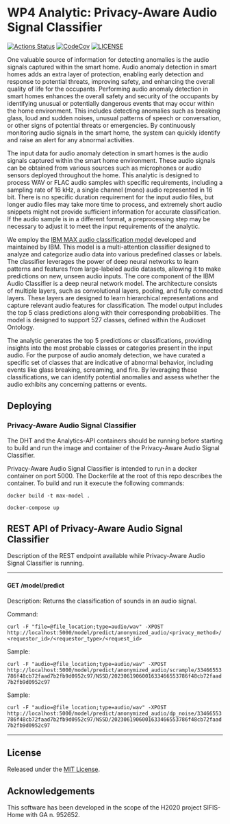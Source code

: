 # WP4 Analytic: Privacy-Aware Audio Signal Classifier

[![Actions Status][actions badge]][actions]
[![CodeCov][codecov badge]][codecov]
[![LICENSE][license badge]][license]

<!-- Links -->
[actions]: https://github.com/sifis-home/flask_audio_signal_classifier/actions
[codecov]: https://codecov.io/gh/sifis-home/flask_audio_signal_classifier
[license]: LICENSES/MIT.txt

<!-- Badges -->
[actions badge]: https://github.com/sifis-home/flask_audio_signal_classifier/workflows/flask_audio_signal_classifier/badge.svg
[codecov badge]: https://codecov.io/gh/sifis-home/flask_audio_signal_classifier/branch/master/graph/badge.svg
[license badge]: https://img.shields.io/badge/license-MIT-blue.svg

One valuable source of information for detecting anomalies is the audio signals captured within the smart home. Audio anomaly detection in smart homes adds an extra layer of protection, enabling early detection and response to potential threats, improving safety, and enhancing the overall quality of life for the occupants. Performing audio anomaly detection in smart homes enhances the overall safety and security of the occupants by identifying unusual or potentially dangerous events that may occur within the home environment. This includes detecting anomalies such as breaking glass, loud and sudden noises, unusual patterns of speech or conversation, or other signs of potential threats or emergencies. By continuously monitoring audio signals in the smart home, the system can quickly identify and raise an alert for any abnormal activities. 

The input data for audio anomaly detection in smart homes is the audio signals captured within the smart home environment. These audio signals can be obtained from various sources such as microphones or audio sensors deployed throughout the home. This analytic is designed to process WAV or FLAC audio samples with specific requirements, including a sampling rate of 16 kHz, a single channel (mono) audio represented in 16 bit. There is no specific duration requirement for the input audio files, but longer audio files may take more time to process, and extremely short audio snippets might not provide sufficient information for accurate classification. If the audio sample is in a different format, a preprocessing step may be necessary to adjust it to meet the input requirements of the analytic. 

We employ the [IBM MAX audio classification model](https://github.com/IBM/MAX-Framework) developed and maintained by IBM. This model is a multi-attention classifier designed to analyze and categorize audio data into various predefined classes or labels. The classifier leverages the power of deep neural networks to learn patterns and features from large-labeled audio datasets, allowing it to make predictions on new, unseen audio inputs. The core component of the IBM Audio Classifier is a deep neural network model. The architecture consists of multiple layers, such as convolutional layers, pooling, and fully connected layers. These layers are designed to learn hierarchical representations and capture relevant audio features for classification. The model output includes the top 5 class predictions along with their corresponding probabilities. The model is designed to support 527 classes, defined within the Audioset Ontology. 

The analytic generates the top 5 predictions or classifications, providing insights into the most probable classes or categories present in the input audio. For the purpose of audio anomaly detection, we have curated a specific set of classes that are indicative of abnormal behavior, including events like glass breaking, screaming, and fire. By leveraging these classifications, we can identify potential anomalies and assess whether the audio exhibits any concerning patterns or events. 

## Deploying

### Privacy-Aware Audio Signal Classifier
The DHT and the Analytics-API containers should be running before starting to build and run the image and container of the Privacy-Aware Audio Signal Classifier.

Privacy-Aware Audio Signal Classifier is intended to run in a docker container on port 5000. The Dockerfile at the root of this repo describes the container. To build and run it execute the following commands:

`docker build -t max-model .`

`docker-compose up`


## REST API of Privacy-Aware Audio Signal Classifier

Description of the REST endpoint available while Privacy-Aware Audio Signal Classifier is running.

---

#### GET /model/predict

Description: Returns the classification of sounds in an audio signal.

Command: 

`curl -F "file=@file_location;type=audio/wav" -XPOST http://localhost:5000/model/predict/anonymized_audio/<privacy_method>/<requestor_id>/<requestor_type>/<request_id>`

Sample: 

`curl -F "audio=@file_location;type=audio/wav" -XPOST http://localhost:5000/model/predict/anonymized_audio/scrample/33466553786f48cb72faad7b2fb9d0952c97/NSSD/2023061906001633466553786f48cb72faad7b2fb9d0952c97`

Sample: 

`curl -F "audio=@file_location;type=audio/wav" -XPOST http://localhost:5000/model/predict/anonymized_audio/dp_noise/33466553786f48cb72faad7b2fb9d0952c97/NSSD/2023061906001633466553786f48cb72faad7b2fb9d0952c97`

---
## License

Released under the [MIT License](LICENSE).

## Acknowledgements

This software has been developed in the scope of the H2020 project SIFIS-Home with GA n. 952652.